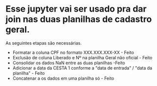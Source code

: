 # Esse jupyter vai ser usado pra dar join nas duas planilhas de cadastro geral.
As seguintes etapas são necessárias.

* Formatar a coluna CPF no formato XXX.XXX.XXX-XX - Feito
* Exclusão de coluna Liberado e Nº na planilha Geral não oficial - Feito 
* Consolidar os dados NaN entre as duas planilhas -Feito
* Adicionar a data da CESTA 1 conforme a "data de entrada" / "data da planilha" - Feito
* Concatenar a os dados em uma planilha só - Feito
